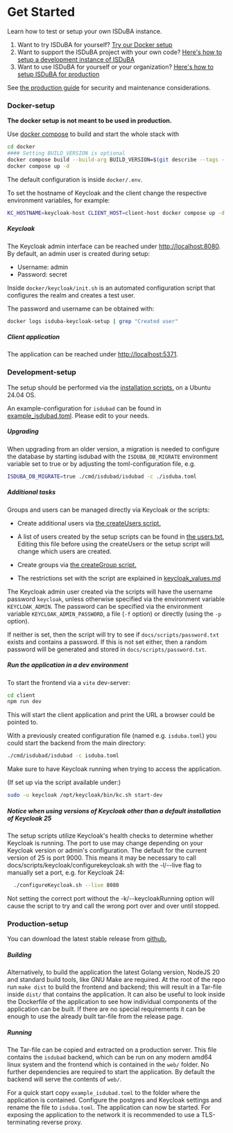 <!--
 This file is Free Software under the Apache-2.0 License
 without warranty, see README.md and LICENSES/Apache-2.0.txt for details.

 SPDX-License-Identifier: Apache-2.0

 SPDX-FileCopyrightText: 2025 German Federal Office for Information Security (BSI) <https://www.bsi.bund.de>
 Software-Engineering: 2025 Intevation GmbH <https://intevation.de>
-->

# Get Started

Learn how to test or setup your own ISDuBA instance.

 1. Want to try ISDuBA for yourself? [Try our Docker setup](#docker-setup)
 2. Want to support the ISDuBA project with your own code? [Here's how to setup a development instance of ISDuBA](#development-setup)
 3. Want to use ISDuBA for yourself or your organization? [Here's how to setup ISDuBA for production](#production-setup)

See [the production guide](https://github.com/ISDuBA/ISDuBA/blob/main/docs/production_guide.md) for security and maintenance considerations.

### Docker-setup

**The docker setup is not meant to be used in production.**

Use [docker compose](https://docs.docker.com/compose/install/) to build and start the whole stack with

```bash
cd docker
#### Setting BUILD_VERSION is optional
docker compose build --build-arg BUILD_VERSION=$(git describe --tags --always)
docker compose up -d
```

The default configuration is inside `docker/.env`.

To set the hostname of Keycloak and the client change the respective environment variables, for example:

```bash
KC_HOSTNAME=keycloak-host CLIENT_HOST=client-host docker compose up -d
```

##### Keycloak

The Keycloak admin interface can be reached under <http://localhost:8080>.
By default, an admin user is created during setup:

- Username: admin
- Password: secret

Inside `docker/keycloak/init.sh` is an automated configuration script that configures the realm and creates a test user.

The password and username can be obtained with:

```bash
docker logs isduba-keycloak-setup | grep "Created user"
```

##### Client application

The application can be reached under <http://localhost:5371>.


### Development-setup

The setup should be performed via the [installation scripts.](./scripts/README.md) on a Ubuntu 24.04 OS.

An example-configuration for `isdubad` can be found in [example_isdubad.toml](./example_isdubad.toml). Please edit to your needs.


##### Upgrading
When upgrading from an older version, a migration is needed to 
configure the database by starting isdubad with the 
`ISDUBA_DB_MIGRATE` environment variable set to true or
by adjusting the toml-configuration file, e.g.

<!-- MARKDOWN-AUTO-DOCS:START (CODE:src=../docs/scripts/setup.sh&lines=53-53) -->
<!-- The below code snippet is automatically added from ../docs/scripts/setup.sh -->
```sh
ISDUBA_DB_MIGRATE=true ./cmd/isdubad/isdubad -c ./isduba.toml
```
<!-- MARKDOWN-AUTO-DOCS:END -->

##### Additional tasks

Groups and users can be managed directly via Keycloak or the scripts:

 - Create additional users via [the createUsers script.](./scripts/keycloak/createUsers.sh)
  - A list of users created by the setup scripts can be found in [the users.txt.](./developer/users.txt) Editing this file before using the createUsers or the setup script will change which users are created.

 - Create groups via [the createGroup script.](./scripts/keycloak/createGroup.sh)
  - The restrictions set with the script are explained in [keycloak_values.md](./keycloak_values.md)

The Keycloak admin user created via the scripts will
have the username password `keycloak`,
unless otherwise specified via the environment variable `KEYCLOAK_ADMIN`.
The password can be specified via the environment variable 
`KEYCLOAK_ADMIN_PASSWORD`, a file (`-f` option)
or directly (using the `-p` option).

If neither is set, then the script will try to see if
`docs/scripts/password.txt` exists and contains a password.
If this is not set either, then a random password will be generated
and stored in `docs/scripts/password.txt`.

##### Run the application in a dev environment

To start the frontend via a `vite` dev-server:

```bash
cd client
npm run dev
```

This will start the client application and
print the URL a browser could be pointed to.

With a previously created configuration file (named e.g. `isduba.toml`) you could start the backend from the main directory:

```bash
./cmd/isdubad/isdubad -c isduba.toml
```

Make sure to have Keycloak running when trying to access the application.

(If set up via the script available under:)
```bash
sudo -u keycloak /opt/keycloak/bin/kc.sh start-dev
```

##### Notice when using versions of Keycloak other than a default installation of Keycloak 25

The setup scripts utilize Keycloak's health checks to determine whether Keycloak is running. The port to use may change depending on your Keycloak version or admin's configuration.
The default for the current version of 25 is port 9000.
This means it may be necessary to call docs/scripts/keycloak/configurekeycloak.sh with the -l/--live flag to manually set a port, e.g. for Keycloak 24:

```bash
  ./configureKeycloak.sh --live 8080
```

Not setting the correct port without the -k/--keycloakRunning option will cause the script to try and call the wrong port over and over until stopped.


### Production-setup

You can download the latest stable release from [github.](https://github.com/ISDuBA/ISDuBA/releases/)

##### Building

Alternatively, to build the application the latest Golang version, NodeJS 20 and standard build
tools, like GNU Make are required. At the root of the repo run `make dist` to
build the frontend and backend; this will result in a Tar-file inside `dist/`
that contains the application. It can also be useful to look inside the
Dockerfile of the application to see how individual components of the
application can be built. If there are no special requirements it can be
enough to use the already built tar-file from the release page.

##### Running

The Tar-file can be copied and extracted on a production server. This file
contains the `isdubad` backend, which can be run on any modern amd64 linux
system and the frontend which is contained in the `web/` folder. No further
dependencies are required to start the application. By default the backend will
serve the contents of `web/`.

For a quick start copy `example_isdubad.toml` to the
folder where the application is contained. Configure the postgres and Keycloak
settings and rename the file to `isduba.toml`. The application can now be
started. For exposing the application to the network it is recommended to use
a TLS-terminating reverse proxy.
